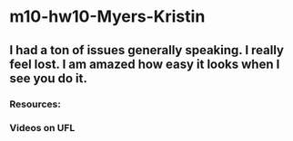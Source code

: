 # m10-hw10-Myers-Kristin

## I had a ton of issues generally speaking. I really feel lost. I am amazed how easy it looks when I see you do it. 
### Resources:
### Videos on UFL

